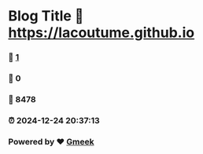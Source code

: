 # Blog Title :link: https://lacoutume.github.io 
### :page_facing_up: [1](https://lacoutume.github.io/tag.html) 
### :speech_balloon: 0 
### :hibiscus: 8478 
### :alarm_clock: 2024-12-24 20:37:13 
### Powered by :heart: [Gmeek](https://github.com/Meekdai/Gmeek)
